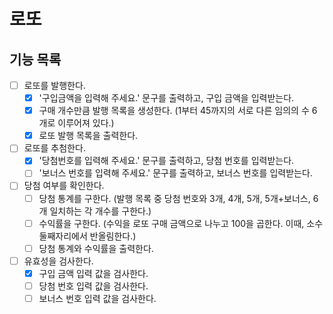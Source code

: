 # 로또

## 기능 목록
- [ ] 로또를 발행한다.
  - [X] '구입금액을 입력해 주세요.' 문구를 출력하고, 구입 금액을 입력받는다.
  - [X] 구매 개수만큼 발행 목록을 생성한다. (1부터 45까지의 서로 다른 임의의 수 6개로 이루어져 있다.)
  - [X] 로또 발행 목록을 출력한다.

- [ ] 로또를 추첨한다.
  - [X] '당첨번호를 입력해 주세요.' 문구를 출력하고, 당첨 번호를 입력받는다.
  - [ ] '보너스 번호를 입력해 주세요.' 문구를 출력하고, 보너스 번호를 입력받는다.

- [ ] 당첨 여부를 확인한다.
  - [ ] 당첨 통계를 구한다. (발행 목록 중 당첨 번호와 3개, 4개, 5개, 5개+보너스, 6개 일치하는 각 개수를 구한다.)
  - [ ] 수익률을 구한다. (수익을 로또 구매 금액으로 나누고 100을 곱한다. 이때, 소수 둘째자리에서 반올림한다.)
  - [ ] 당첨 통계와 수익률을 출력한다.

- [ ] 유효성을 검사한다.
  - [X] 구입 금액 입력 값을 검사한다.
  - [ ] 당첨 번호 입력 값을 검사한다.
  - [ ] 보너스 번호 입력 값을 검사한다.